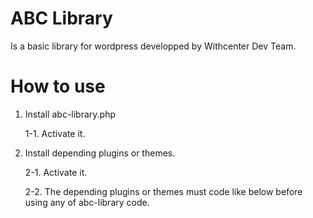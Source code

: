 # ABC Library
Is a basic library for wordpress developped by Withcenter Dev Team.

# How to use

1. Install abc-library.php

    1-1. Activate it.

2. Install depending plugins or themes.

    2-1. Activate it.

    2-2. The depending plugins or themes must code like below before using any of abc-library code.

    
